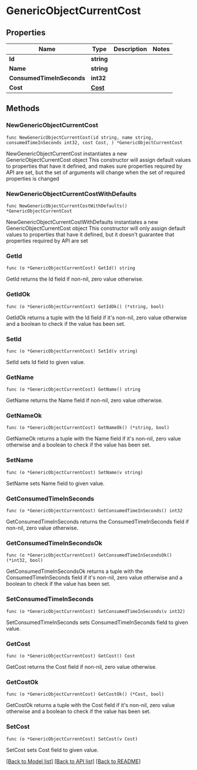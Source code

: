 # GenericObjectCurrentCost

## Properties

Name | Type | Description | Notes
------------ | ------------- | ------------- | -------------
**Id** | **string** |  | 
**Name** | **string** |  | 
**ConsumedTimeInSeconds** | **int32** |  | 
**Cost** | [**Cost**](Cost.md) |  | 

## Methods

### NewGenericObjectCurrentCost

`func NewGenericObjectCurrentCost(id string, name string, consumedTimeInSeconds int32, cost Cost, ) *GenericObjectCurrentCost`

NewGenericObjectCurrentCost instantiates a new GenericObjectCurrentCost object
This constructor will assign default values to properties that have it defined,
and makes sure properties required by API are set, but the set of arguments
will change when the set of required properties is changed

### NewGenericObjectCurrentCostWithDefaults

`func NewGenericObjectCurrentCostWithDefaults() *GenericObjectCurrentCost`

NewGenericObjectCurrentCostWithDefaults instantiates a new GenericObjectCurrentCost object
This constructor will only assign default values to properties that have it defined,
but it doesn't guarantee that properties required by API are set

### GetId

`func (o *GenericObjectCurrentCost) GetId() string`

GetId returns the Id field if non-nil, zero value otherwise.

### GetIdOk

`func (o *GenericObjectCurrentCost) GetIdOk() (*string, bool)`

GetIdOk returns a tuple with the Id field if it's non-nil, zero value otherwise
and a boolean to check if the value has been set.

### SetId

`func (o *GenericObjectCurrentCost) SetId(v string)`

SetId sets Id field to given value.


### GetName

`func (o *GenericObjectCurrentCost) GetName() string`

GetName returns the Name field if non-nil, zero value otherwise.

### GetNameOk

`func (o *GenericObjectCurrentCost) GetNameOk() (*string, bool)`

GetNameOk returns a tuple with the Name field if it's non-nil, zero value otherwise
and a boolean to check if the value has been set.

### SetName

`func (o *GenericObjectCurrentCost) SetName(v string)`

SetName sets Name field to given value.


### GetConsumedTimeInSeconds

`func (o *GenericObjectCurrentCost) GetConsumedTimeInSeconds() int32`

GetConsumedTimeInSeconds returns the ConsumedTimeInSeconds field if non-nil, zero value otherwise.

### GetConsumedTimeInSecondsOk

`func (o *GenericObjectCurrentCost) GetConsumedTimeInSecondsOk() (*int32, bool)`

GetConsumedTimeInSecondsOk returns a tuple with the ConsumedTimeInSeconds field if it's non-nil, zero value otherwise
and a boolean to check if the value has been set.

### SetConsumedTimeInSeconds

`func (o *GenericObjectCurrentCost) SetConsumedTimeInSeconds(v int32)`

SetConsumedTimeInSeconds sets ConsumedTimeInSeconds field to given value.


### GetCost

`func (o *GenericObjectCurrentCost) GetCost() Cost`

GetCost returns the Cost field if non-nil, zero value otherwise.

### GetCostOk

`func (o *GenericObjectCurrentCost) GetCostOk() (*Cost, bool)`

GetCostOk returns a tuple with the Cost field if it's non-nil, zero value otherwise
and a boolean to check if the value has been set.

### SetCost

`func (o *GenericObjectCurrentCost) SetCost(v Cost)`

SetCost sets Cost field to given value.



[[Back to Model list]](../README.md#documentation-for-models) [[Back to API list]](../README.md#documentation-for-api-endpoints) [[Back to README]](../README.md)


